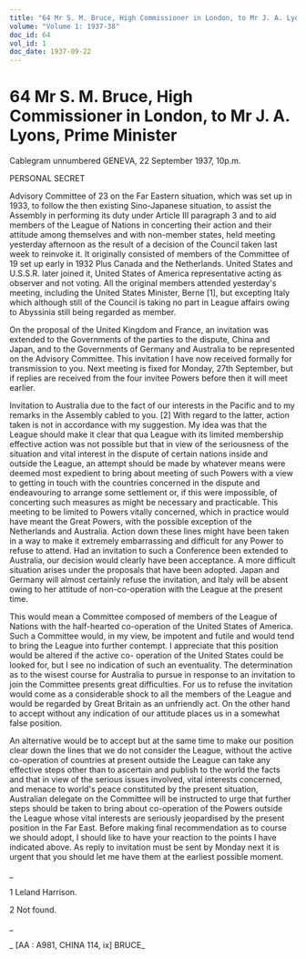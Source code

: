 ```yaml
---
title: "64 Mr S. M. Bruce, High Commissioner in London, to Mr J. A. Lyons, Prime Minister"
volume: "Volume 1: 1937-38"
doc_id: 64
vol_id: 1
doc_date: 1937-09-22
---
```


# 64 Mr S. M. Bruce, High Commissioner in London, to Mr J. A. Lyons, Prime Minister

Cablegram unnumbered GENEVA, 22 September 1937, 10p.m.

PERSONAL SECRET

Advisory Committee of 23 on the Far Eastern situation, which was set up in 1933, to follow the then existing Sino-Japanese situation, to assist the Assembly in performing its duty under Article III paragraph 3 and to aid members of the League of Nations in concerting their action and their attitude among themselves and with non-member states, held meeting yesterday afternoon as the result of a decision of the Council taken last week to reinvoke it. It originally consisted of members of the Committee of 19 set up early in 1932 Plus Canada and the Netherlands. United States and U.S.S.R. later joined it, United States of America representative acting as observer and not voting. All the original members attended yesterday's meeting, including the United States Minister, Berne [1], but excepting Italy which although still of the Council is taking no part in League affairs owing to Abyssinia still being regarded as member.

On the proposal of the United Kingdom and France, an invitation was extended to the Governments of the parties to the dispute, China and Japan, and to the Governments of Germany and Australia to be represented on the Advisory Committee. This invitation I have now received formally for transmission to you. Next meeting is fixed for Monday, 27th September, but if replies are received from the four invitee Powers before then it will meet earlier.

Invitation to Australia due to the fact of our interests in the Pacific and to my remarks in the Assembly cabled to you. [2] With regard to the latter, action taken is not in accordance with my suggestion. My idea was that the League should make it clear that qua League with its limited membership effective action was not possible but that in view of the seriousness of the situation and vital interest in the dispute of certain nations inside and outside the League, an attempt should be made by whatever means were deemed most expedient to bring about meeting of such Powers with a view to getting in touch with the countries concerned in the dispute and endeavouring to arrange some settlement or, if this were impossible, of concerting such measures as might be necessary and practicable. This meeting to be limited to Powers vitally concerned, which in practice would have meant the Great Powers, with the possible exception of the Netherlands and Australia. Action down these lines might have been taken in a way to make it extremely embarrassing and difficult for any Power to refuse to attend. Had an invitation to such a Conference been extended to Australia, our decision would clearly have been acceptance. A more difficult situation arises under the proposals that have been adopted. Japan and Germany will almost certainly refuse the invitation, and Italy will be absent owing to her attitude of non-co-operation with the League at the present time.

This would mean a Committee composed of members of the League of Nations with the half-hearted co-operation of the United States of America. Such a Committee would, in my view, be impotent and futile and would tend to bring the League into further contempt. I appreciate that this position would be altered if the active co- operation of the United States could be looked for, but I see no indication of such an eventuality. The determination as to the wisest course for Australia to pursue in response to an invitation to join the Committee presents great difficulties. For us to refuse the invitation would come as a considerable shock to all the members of the League and would be regarded by Great Britain as an unfriendly act. On the other hand to accept without any indication of our attitude places us in a somewhat false position.

An alternative would be to accept but at the same time to make our position clear down the lines that we do not consider the League, without the active co-operation of countries at present outside the League can take any effective steps other than to ascertain and publish to the world the facts and that in view of the serious issues involved, vital interests concerned, and menace to world's peace constituted by the present situation, Australian delegate on the Committee will be instructed to urge that further steps should be taken to bring about co-operation of the Powers outside the League whose vital interests are seriously jeopardised by the present position in the Far East. Before making final recommendation as to course we should adopt, I should like to have your reaction to the points I have indicated above. As reply to invitation must be sent by Monday next it is urgent that you should let me have them at the earliest possible moment.

_

1 Leland Harrison.

2 Not found.

_

_ [AA : A981, CHINA 114, ix] BRUCE_
